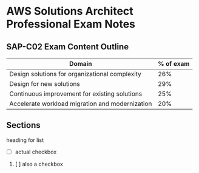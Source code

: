 # AWS Solutions Architect Professional Exam Notes

## SAP-C02 Exam Content Outline

|Domain|% of exam|
|----|--------|
|Design solutions for organizational complexity|26%|
|Design for new solutions|29%|
|Continuous improvement for existing solutions|25%|
|Accelerate workload migration and modernization|20%|

## Sections

heading for list
+ [ ] actual checkbox
1. [ ] also a checkbox


